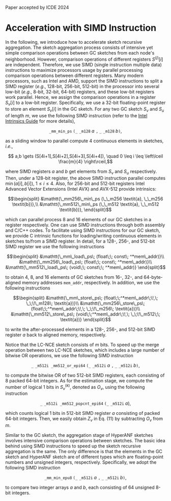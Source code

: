 Paper accepted by ICDE 2024
# Acceleration with SIMD Instruction
In the following, we introduce how to accelerate sketch recursive aggregation.
The sketch aggregation process consists of intensive yet simple comparison operations between GC sketches from each node's neighborhood.
However, comparison operations of different registers $S^{(j)}[i]$ are independent. 
Therefore, we use SIMD (single instruction multiple data) instructions to maximize processors usage 
by parallel processing comparison operations between different registers. 
Many modern processors, such as Intel and AMD, support the SIMD instructions to split a SIMD register ($e.g.$, 128-bit, 256-bit, 512-bit) in the processor into several low-bit ($e.g.$, 8-bit, 32-bit, 64-bit) registers,
and these low-bit registers work parallel. 
Hence, we assign the comparison operations in a register $S_v[i]$ to a low-bit register.
Specifically, we use a $32$-bit floating-point register to store an element $S_v[i]$ in the GC sketch.
For any two GC sketch $S_v$ and $S_u$ of length $m$, 
we use the following SIMD instruction (refer to the [Intel Intrinsics Guide](https://software.intel.com/sites/landingpage/IntrinsicsGuide) for more details), 

```math
\mathtt{\_mm\_min\_ps\; (\_\;\!\_m128\; \textit{a}\;\!,\; \_\;\!\_m128\; \textit{b})},
```
as a sliding window to parallel compute 4 continuous elements in sketches, $i.e.$,

$$ a,b \gets (S[4i+1],S[4i+2],S[4i+3],S[4i+4]), \quad 0 \leq i \leq \left\lceil \frac{m}{4} \right\rceil,$$

where SIMD registers $a$ and $b$ get elements from $S_v$ and $S_u$ respectively.
Then, under a 128-bit register, 
the above SIMD instruction parallel computes $\min(a[i],b[i])$, $1\leq i \leq 4$.
Also, for 256-bit and 512-bit registers Intel Advanced Vector Extensions (Intel AVX) and AVX-512 provide intrinsics:

```math
\begin{split}
&\mathtt{\_mm256\_min\_ps (\_\_m256 \textit{a}, \_\_m256 \textit{b})},\\
&\mathtt{\_mm512\_min\_ps (\_\_m512 \textit{a}, \_\_m512 \textit{b})},
\end{split}
```

which can parallel process 8 and 16 elements of our GC sketches in a register respectively.
One can use SIMD instructions through both assembly and C/C++ codes. 
To facilitate using SIMD instructions for our GC sketch,
we provide C intrinsic functions for loading/writing continuous elements in sketches to/from a SIMD register.
In detail, for a 128-, 256-, and 512-bit SIMD register we use the following instructions


```math
\begin{split}
&\mathtt{\_mm\_load\_ps\; (float\;\; const\; ^*mem\_addr)}\\
&\mathtt{\_mm256\_load\_ps\; (float\;\; const\; ^*mem\_addr)}\\
&\mathtt{\_mm512\_load\_ps\; (void\;\; const\;\; ^*mem\_addr)}
\end{split}
```

to obtain 4, 8, and 16 elements of GC sketches from 16-, 32-, and 64-byte-aligned memory addresses $\mathtt{mem\_addr}$, respectively.
In addition, we use the following instructions


```math
\begin{split}
&\mathtt{\_mm\_store\_ps\; (float\;\;^*mem\_addr\;\!,\; \_\;\!\_m128\; \textit{a})}\\
&\mathtt{\_mm256\_store\_ps\; (float\;\;^*mem\_addr\;\!,\; \_\;\!\_m256\; \textit{a})}\\
&\mathtt{\_mm512\_store\_ps\; (void\;\;^*mem\_addr\;\!,\; \_\;\!\_m512\;\; \textit{a})}
\end{split}
```

to write the after-processed elements in a 128-, 256-, and 512-bit SIMD register $a$ back to aligned memory, respectively.


Notice that the LC-NCE sketch consists of $m$ bits.
To speed up the merge operation
between two LC-NCE sketches, which includes a large number of bitwise OR operations,
we use the following SIMD instruction
```math
\mathtt{\_\;\!\_m512i\;\; \_mm512\_or\_epi64\; (\_\;\!\_m512i\; \textit{a}\;\!,\; \_\;\!\_m512i\; \textit{b})},
```

to compute the bitwise OR of two 512-bit SIMD registers, each consisting of 8 packed 64-bit integers.
As for the estimation stage, we compute the number of logical 1 bits in $S^{(k)}_v$, denoted as $O_v$, using the following instruction 

```math
\mathtt{\_\;\!\_m512i\;\; \_mm512\_popcnt\_epi64\; (\_\;\!\_m512i\; \textit{a}}),
```
which counts logical 1 bits in 512-bit SIMD register $a$ consisting of packed 64-bit integers.
Then, we easily obtain $Z_v$ in Eq. (11) by subtracting $O_v$ from $m$. 


Similar to the GC sketch, the aggregation stage of HyperANF sketches involves intensive comparison operations between sketches.
The basic idea behind using SIMD instructions to speed up the sketch recursive aggregation is the same.
The only difference is that the elements in the GC sketch and HyperANF sketch are of different types which are floating-point numbers and unsigned integers, respectively.
Specifically, we adopt the following SIMD instruction
```math
\mathtt{\_mm\_min\_epu8\; (\_\;\!\_m512i\; \textit{a}\;\!,\; \_\;\!\_m512i\; \textit{b})},
```
to compare two integer arrays $a$ and $b$, each consisting of 64 unsigned 8-bit integers.
